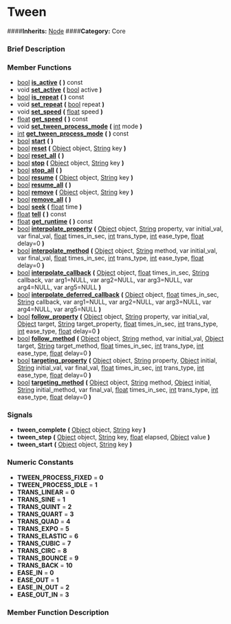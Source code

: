 #  Tween  
####**Inherits:** [Node](class_node)
####**Category:** Core

###  Brief Description  


###  Member Functions 
  * [bool](class_bool)  **[is&#95;active](#is_active)**  **(** **)** const
  * void  **[set&#95;active](#set_active)**  **(** [bool](class_bool) active  **)**
  * [bool](class_bool)  **[is&#95;repeat](#is_repeat)**  **(** **)** const
  * void  **[set&#95;repeat](#set_repeat)**  **(** [bool](class_bool) repeat  **)**
  * void  **[set&#95;speed](#set_speed)**  **(** [float](class_float) speed  **)**
  * [float](class_float)  **[get&#95;speed](#get_speed)**  **(** **)** const
  * void  **[set&#95;tween&#95;process&#95;mode](#set_tween_process_mode)**  **(** [int](class_int) mode  **)**
  * [int](class_int)  **[get&#95;tween&#95;process&#95;mode](#get_tween_process_mode)**  **(** **)** const
  * [bool](class_bool)  **[start](#start)**  **(** **)**
  * [bool](class_bool)  **[reset](#reset)**  **(** [Object](class_object) object, [String](class_string) key  **)**
  * [bool](class_bool)  **[reset&#95;all](#reset_all)**  **(** **)**
  * [bool](class_bool)  **[stop](#stop)**  **(** [Object](class_object) object, [String](class_string) key  **)**
  * [bool](class_bool)  **[stop&#95;all](#stop_all)**  **(** **)**
  * [bool](class_bool)  **[resume](#resume)**  **(** [Object](class_object) object, [String](class_string) key  **)**
  * [bool](class_bool)  **[resume&#95;all](#resume_all)**  **(** **)**
  * [bool](class_bool)  **[remove](#remove)**  **(** [Object](class_object) object, [String](class_string) key  **)**
  * [bool](class_bool)  **[remove&#95;all](#remove_all)**  **(** **)**
  * [bool](class_bool)  **[seek](#seek)**  **(** [float](class_float) time  **)**
  * [float](class_float)  **[tell](#tell)**  **(** **)** const
  * [float](class_float)  **[get&#95;runtime](#get_runtime)**  **(** **)** const
  * [bool](class_bool)  **[interpolate&#95;property](#interpolate_property)**  **(** [Object](class_object) object, [String](class_string) property, var initial_val, var final_val, [float](class_float) times_in_sec, [int](class_int) trans_type, [int](class_int) ease_type, [float](class_float) delay=0  **)**
  * [bool](class_bool)  **[interpolate&#95;method](#interpolate_method)**  **(** [Object](class_object) object, [String](class_string) method, var initial_val, var final_val, [float](class_float) times_in_sec, [int](class_int) trans_type, [int](class_int) ease_type, [float](class_float) delay=0  **)**
  * [bool](class_bool)  **[interpolate&#95;callback](#interpolate_callback)**  **(** [Object](class_object) object, [float](class_float) times_in_sec, [String](class_string) callback, var arg1=NULL, var arg2=NULL, var arg3=NULL, var arg4=NULL, var arg5=NULL  **)**
  * [bool](class_bool)  **[interpolate&#95;deferred&#95;callback](#interpolate_deferred_callback)**  **(** [Object](class_object) object, [float](class_float) times_in_sec, [String](class_string) callback, var arg1=NULL, var arg2=NULL, var arg3=NULL, var arg4=NULL, var arg5=NULL  **)**
  * [bool](class_bool)  **[follow&#95;property](#follow_property)**  **(** [Object](class_object) object, [String](class_string) property, var initial_val, [Object](class_object) target, [String](class_string) target_property, [float](class_float) times_in_sec, [int](class_int) trans_type, [int](class_int) ease_type, [float](class_float) delay=0  **)**
  * [bool](class_bool)  **[follow&#95;method](#follow_method)**  **(** [Object](class_object) object, [String](class_string) method, var initial_val, [Object](class_object) target, [String](class_string) target_method, [float](class_float) times_in_sec, [int](class_int) trans_type, [int](class_int) ease_type, [float](class_float) delay=0  **)**
  * [bool](class_bool)  **[targeting&#95;property](#targeting_property)**  **(** [Object](class_object) object, [String](class_string) property, [Object](class_object) initial, [String](class_string) initial_val, var final_val, [float](class_float) times_in_sec, [int](class_int) trans_type, [int](class_int) ease_type, [float](class_float) delay=0  **)**
  * [bool](class_bool)  **[targeting&#95;method](#targeting_method)**  **(** [Object](class_object) object, [String](class_string) method, [Object](class_object) initial, [String](class_string) initial_method, var final_val, [float](class_float) times_in_sec, [int](class_int) trans_type, [int](class_int) ease_type, [float](class_float) delay=0  **)**

###  Signals  
  *  **tween&#95;complete**  **(** [Object](class_object) object, [String](class_string) key  **)**
  *  **tween&#95;step**  **(** [Object](class_object) object, [String](class_string) key, [float](class_float) elapsed, [Object](class_object) value  **)**
  *  **tween&#95;start**  **(** [Object](class_object) object, [String](class_string) key  **)**

###  Numeric Constants  
  * **TWEEN_PROCESS_FIXED** = **0**
  * **TWEEN_PROCESS_IDLE** = **1**
  * **TRANS_LINEAR** = **0**
  * **TRANS_SINE** = **1**
  * **TRANS_QUINT** = **2**
  * **TRANS_QUART** = **3**
  * **TRANS_QUAD** = **4**
  * **TRANS_EXPO** = **5**
  * **TRANS_ELASTIC** = **6**
  * **TRANS_CUBIC** = **7**
  * **TRANS_CIRC** = **8**
  * **TRANS_BOUNCE** = **9**
  * **TRANS_BACK** = **10**
  * **EASE_IN** = **0**
  * **EASE_OUT** = **1**
  * **EASE_IN_OUT** = **2**
  * **EASE_OUT_IN** = **3**

###  Member Function Description  
